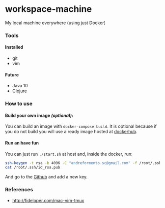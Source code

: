 # workspace-machine
My local machine everywhere (using just Docker)

### Tools

#### Installed

- git
- vim

#### Future
- Java 10
- Clojure

### How to use

#### Build your own image _(optional)_:
You can build an image with `docker-compose build`.
It is optional because if you do not build you will use a ready image hosted
at [dockerhub](https://hub.docker.com/r/andreformento/workspace-machine).

#### Run an have fun
You can just run `./start.sh` at host and, inside the docker, run:

```bash
ssh-keygen -t rsa -b 4096 -C "andreformento.sc@gmail.com" -f /root/.ssh/id_rsa -q -P ""
cat /root/.ssh/id_rsa.pub
```

And go to the [Github](https://github.com/settings/keys) and add a new key.

### References
- http://fideloper.com/mac-vim-tmux
